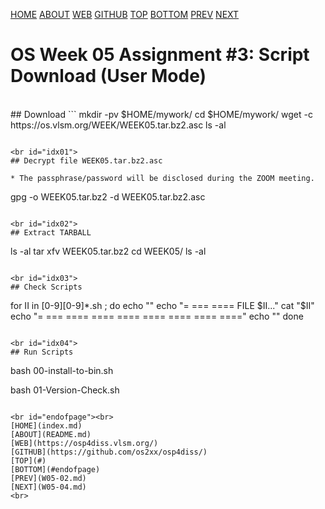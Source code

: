 ---
---
[HOME](index.md)
[ABOUT](README.md)
[WEB](https://osp4diss.vlsm.org/)
[GITHUB](https://github.com/os2xx/osp4diss/)
[TOP](#)
[BOTTOM](#endofpage)
[PREV](W05-02.md)
[NEXT](W05-04.md)

# OS Week 05 Assignment #3: Script Download (User Mode)

<br id="idx00">
## Download <https://os.vlsm.org/WEEK/WEEK05.tar.bz2.asc>
```
mkdir -pv $HOME/mywork/
cd $HOME/mywork/
wget -c https://os.vlsm.org/WEEK/WEEK05.tar.bz2.asc
ls -al

```

<br id="idx01">
## Decrypt file WEEK05.tar.bz2.asc

* The passphrase/password will be disclosed during the ZOOM meeting.

```
gpg -o WEEK05.tar.bz2 -d WEEK05.tar.bz2.asc

```

<br id="idx02">
## Extract TARBALL
```
ls -al
tar xfv WEEK05.tar.bz2
cd WEEK05/
ls -al

```

<br id="idx03">
## Check Scripts
```
for II in [0-9][0-9]*.sh ; do
    echo ""
    echo "= === ==== FILE $II..."
    cat  "$II"
    echo "= === ==== ==== ==== ==== ==== ==== ===="
    echo ""
done

```

<br id="idx04">
## Run Scripts
```
bash 00-install-to-bin.sh

bash 01-Version-Check.sh


```

<br id="endofpage"><br>
[HOME](index.md)
[ABOUT](README.md)
[WEB](https://osp4diss.vlsm.org/)
[GITHUB](https://github.com/os2xx/osp4diss/)
[TOP](#)
[BOTTOM](#endofpage)
[PREV](W05-02.md)
[NEXT](W05-04.md)
<br>


